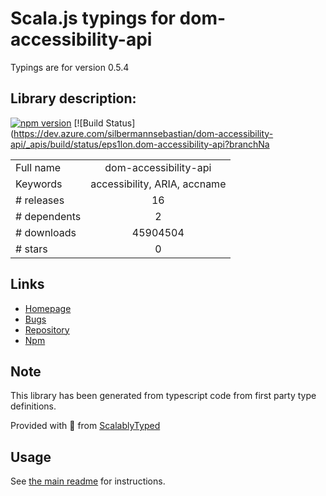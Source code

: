 
# Scala.js typings for dom-accessibility-api

Typings are for version 0.5.4

## Library description:
[![npm version](https://badge.fury.io/js/dom-accessibility-api.svg)](https://badge.fury.io/js/dom-accessibility-api) [![Build Status](https://dev.azure.com/silbermannsebastian/dom-accessibility-api/_apis/build/status/eps1lon.dom-accessibility-api?branchNa

|                    |                 |
| ------------------ | :-------------: |
| Full name          | dom-accessibility-api |
| Keywords           | accessibility, ARIA, accname |
| # releases         | 16 |
| # dependents       | 2 |
| # downloads        | 45904504 |
| # stars            | 0 |

## Links
- [Homepage](https://github.com/eps1lon/dom-accessibility-api#readme)
- [Bugs](https://github.com/eps1lon/dom-accessibility-api/issues)
- [Repository](https://github.com/eps1lon/dom-accessibility-api)
- [Npm](https://www.npmjs.com/package/dom-accessibility-api)
    


## Note
This library has been generated from typescript code from first party type definitions.

Provided with :purple_heart: from [ScalablyTyped](https://github.com/oyvindberg/ScalablyTyped)

## Usage
See [the main readme](../../readme.md) for instructions.


